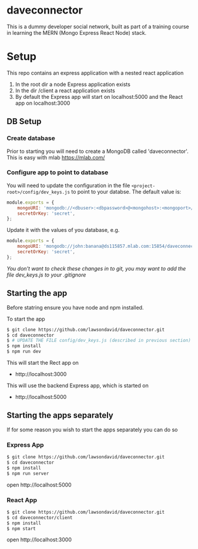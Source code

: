 # daveconnector
This is a dummy developer social network, built as part of a training course in learning the MERN (Mongo Express React Node) stack.

# Setup
This repo contains an express application with a nested react application

1. In the root dir a node Express application exists
2. In the dir /client a react application exists
3. By default the Express app will start on localhost:5000 and the React app on localhost:3000

## DB Setup

### Create database
Prior to starting you will need to create a MongoDB called 'daveconnector'. This is easy with mlab https://mlab.com/

### Configure app to point to database
You will need to update the configuration in the file `<project-root>/config/dev_keys.js` to point to your databse.
The default value is:

```javascript
module.exports = {
    mongoURI: 'mongodb://<dbuser>:<dbpassword>@<mongohost>:<mongoport>/daveconnector',
    secretOrKey: 'secret',
};
```
Update it with the values of you database, e.g.
```javascript
module.exports = {
    mongoURI: 'mongodb://john:banana@ds115857.mlab.com:15854/daveconnector',
    secretOrKey: 'secret',
};
```
*You don't want to check these changes in to git, you may want to add the file dev_keys.js to your .gitignore*

## Starting the app
Before statring ensure you have node and npm installed. 

To start the app 

```bash
$ git clone https://github.com/lawsondavid/daveconnector.git
$ cd daveconnector
$ # UPDATE THE FILE config/dev_keys.js (described in previous section)
$ npm install 
$ npm run dev
```

This will start the Rect app on 

* http://localhost:3000

This will use the backend Express app, which is started on 

* http://localhost:5000

## Starting the apps separately

If for some reason you wish to start the apps separately you can do so

### Express App

```bash
$ git clone https://github.com/lawsondavid/daveconnector.git
$ cd daveconnector
$ npm install 
$ npm run server
```
open http://localhost:5000

### React App

```bash
$ git clone https://github.com/lawsondavid/daveconnector.git
$ cd daveconnector/client
$ npm install 
$ npm start
```
open http://localhost:3000


